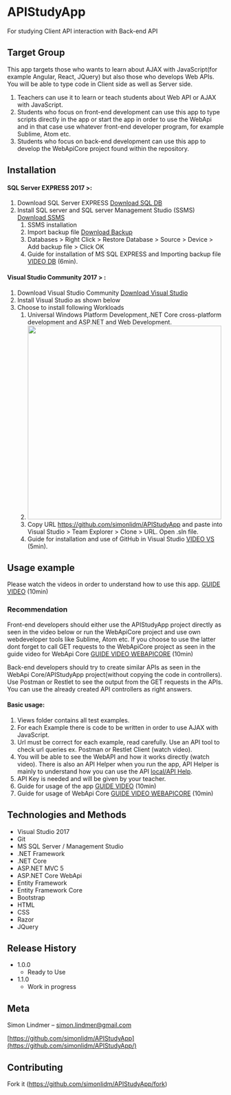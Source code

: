 # APIStudyApp

For studying Client API interaction with Back-end API
## Target Group

This app targets those who wants to learn about AJAX with JavaScript(for example Angular, React, JQuery) but also those who develops Web APIs. You will be able to type code in Client side as well as Server side. 

1. Teachers can use it to learn or teach students about Web API or AJAX with JavaScript.
2. Students who focus on front-end development can use this app to type scripts directly in the app or start the app in order to use the WebApi and in that case use whatever front-end developer program, for example Sublime, Atom etc.
3. Students who focus on back-end development can use this app to develop the WebApiCore project found within the repository.

## Installation

<h4>SQL Server EXPRESS 2017 >:</h4>

1. Download SQL Server EXPRESS [Download SQL DB]
2. Install SQL server and SQL server Management Studio (SSMS) [Download SSMS]
   1. SSMS installation 
   2. Import backup file [Download Backup]
   3. Databases > Right Click > Restore Database > Source > Device > Add backup file > Click OK
   4. Guide for installation of MS SQL EXPRESS and Importing backup file [VIDEO DB] (6min).
  

<h4>Visual Studio Community 2017 > :</h4>

1. Download Visual Studio Community [Download Visual Studio]
2. Install Visual Studio as shown below
3. Choose to install following Workloads 
   1. Universal Windows Platform Development,.NET Core cross-platform development and ASP.NET and Web Development.
   2. <img src="https://docs.microsoft.com/en-us/visualstudio/install/media/install-visual-studio-enterprise.png" width="450"/>
   3. Copy URL https://github.com/simonlidm/APIStudyApp and paste into Visual Studio > Team Explorer > Clone > URL. Open .sln file.
   4. Guide for installation and use of GitHub in Visual Studio [VIDEO VS] (5min).

## Usage example

Please watch the videos in order to understand how to use this app. [GUIDE VIDEO] (10min)

### Recommendation

Front-end developers should either use the APIStudyApp project directly as seen in the video below or run the WebApiCore project and use own webdeveloper tools like Sublime, Atom etc. If you choose to use the latter dont forget to call GET requests to the WebApiCore project as seen in the guide video for WebApi Core [GUIDE VIDEO WEBAPICORE] (10min)

Back-end developers should try to create similar APIs as seen in the WebApi Core/APIStudyApp project(without copying the code in controllers). Use Postman or Restlet to see the output from the GET requests in the APIs. You can use the already created API controllers as right answers.

<h4>Basic usage:</h4>

   1. Views folder contains all test examples.
   2. For each Example there is code to be written in order to use AJAX with JavaScript.
   3. Url must be correct for each example, read carefully. Use an API tool to check url queries ex. Postman or Restlet Client (watch video).
   4. You will be able to see the WebAPI and how it works directly (watch video). There is also an API Helper when you run the app, API Helper is mainly to understand how you can use the API [local/API Help].
   5. API Key is needed and will be given by your teacher.
   6. Guide for usage of the app [GUIDE VIDEO] (10min)
   7. Guide for usage of WebApi Core [GUIDE VIDEO WEBAPICORE] (10min)


## Technologies and Methods

+ Visual Studio 2017
+ Git
+ MS SQL Server / Management Studio
+ .NET Framework
+ .NET Core
+ ASP.NET MVC 5
+ ASP.NET Core WebApi
+ Entity Framework
+ Entity Framework Core
+ Bootstrap
+ HTML
+ CSS
+ Razor
+ JQuery

## Release History

* 1.0.0
   * Ready to Use
* 1.1.0
    * Work in progress

## Meta

Simon Lindmer – simon.lindmer@gmail.com

[https://github.com/simonlidm/APIStudyApp](https://github.com/simonlidm/APIStudyApp/)

## Contributing

Fork it (<https://github.com/simonlidm/APIStudyApp/fork>)

<!-- Markdown link & img dfn's -->
[Download SQL DB]: https://www.microsoft.com/sv-se/sql-server/sql-server-editions-express
[Download SSMS]:https://docs.microsoft.com/en-us/sql/ssms/download-sql-server-management-studio-ssms
[Download Backup]: https://drive.google.com/drive/u/2/folders/14tWMANiO6FDZqfdaI11_opjOLFYwkShg
[VIDEO DB]:https://youtu.be/DUiPad5BuaI


[Download Visual Studio]:https://www.visualstudio.com/downloads/
[VIDEO VS]: https://youtu.be/VIRY50_sUVs

[local/API Help]:http://localhost:62818/Help
[GUIDE VIDEO]:https://youtu.be/PXLaP4mn8vU
[GUIDE VIDEO WEBAPICORE]:https://youtu.be/3wh-KfIgIJ4
